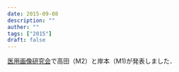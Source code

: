 ```yaml
---
date: 2015-09-08
description: ""
auther: ""
tags: ["2015"]
draft: false
---
```

[医用画像研究会](https://www.ieice.org/ken/program/index.php?tgs_regid=9089999c2ca4b5b4ca25e07cd4365d113c8c42730b188efc82b6cb07355c9780&tgid=IEICE-MI&lang=)で高田（M2）と岸本（M1)が発表しました．
<!--more-->
